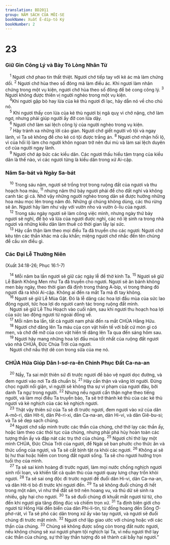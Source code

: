 ```yaml
---
translation: BD2011
group: NĂM SÁCH CỦA MÔI-SE
bookName: Xuất Ê-díp-tô Ký 
bookNumber: 2
---
```


<div class="title"><h1>23</h1><h3>Giữ Gìn Công Lý và Bày Tỏ Lòng Nhân Từ</h3></div>
<span class="verse xu_23_1"> <sup>1</sup> Ngươi chớ phao tin thất thiệt. Ngươi chớ tiếp tay với kẻ ác mà làm chứng dối. </span>
<span class="verse xu_23_2"><sup>2</sup> Ngươi chớ hùa theo số đông mà làm điều ác. Khi ngươi làm nhân chứng trong một vụ kiện, ngươi chớ hùa theo số đông để bẻ cong công lý. </span>
<span class="verse xu_23_3"><sup>3</sup> Ngươi không được thiên vị người nghèo trong một vụ kiện.<br/></span>
<span class="verse xu_23_4"> <sup>4</sup>Khi ngươi gặp bò hay lừa của kẻ thù ngươi đi lạc, hãy dẫn nó về cho chủ nó.<br/></span>
<span class="verse xu_23_5"> <sup>5</sup> Khi ngươi thấy con lừa của kẻ thù ngươi bị ngã quỵ vì chở nặng, chớ làm ngơ, nhưng phải giúp người ấy đỡ con lừa dậy.<br/></span>
<span class="verse xu_23_6"> <sup>6</sup> Ngươi chớ làm sai lệch công lý của người nghèo trong vụ kiện.<br/></span>
<span class="verse xu_23_7"> <sup>7</sup> Hãy tránh xa những lời cáo gian. Ngươi chớ giết người vô tội và ngay lành, vì Ta sẽ không để cho kẻ có tội được trắng án. </span>
<span class="verse xu_23_8"><sup>8</sup> Ngươi chớ nhận hối lộ, vì của hối lộ làm cho người khôn ngoan trở nên đui mù và làm sai lệch duyên cớ của người ngay lành.<br/></span>
<span class="verse xu_23_9"> <sup>9</sup> Ngươi chớ áp bức các kiều dân. Các ngươi thấu hiểu tâm trạng của kiều dân là thế nào, vì các ngươi từng là kiều dân trong xứ Ai-cập.<br/></span>
<div class="title"><h3>Năm Sa-bát và Ngày Sa-bát</h3></div>
<span class="verse xu_23_10"> <sup>10</sup> Trong sáu năm, ngươi sẽ trồng trọt trong ruộng đất của ngươi và thu hoạch hoa màu, </span>
<span class="verse xu_23_11"><sup>11</sup> nhưng năm thứ bảy ngươi phải để cho đất nghỉ và không canh tác gì cả. Nhờ vậy những người nghèo trong dân sẽ được hưởng những hoa màu mọc lên trong năm đó. Những gì chúng không dùng, các thú rừng sẽ ăn. Ngươi hãy làm như vậy với vườn nho và vườn ô-liu của ngươi.<br/></span>
<span class="verse xu_23_12"> <sup>12</sup> Trong sáu ngày ngươi sẽ làm công việc mình, nhưng ngày thứ bảy ngươi sẽ nghỉ, để bò và lừa của ngươi được nghỉ, các nô lệ sinh ra trong nhà ngươi và những kiều dân làm thuê có thời gian lấy lại sức.<br/></span>
<span class="verse xu_23_13"> <sup>13</sup> Hãy cẩn thận làm theo mọi điều Ta đã truyền cho các ngươi: Ngươi chớ kêu tên các thần khác mà cầu khẩn; miệng ngươi chớ nhắc đến tên chúng để cầu xin điều gì.<br/></span>
<div class="title"><h3>Các Ðại Lễ Thường Niên</h3><p>(Xuất 34:18-26; Phục 16:1-7)</p></div>
<span class="verse xu_23_14"> <sup>14</sup> Mỗi năm ba lần ngươi sẽ giữ các ngày lễ để thờ kính Ta. </span>
<span class="verse xu_23_15"><sup>15</sup> Ngươi sẽ giữ Lễ Bánh Không Men như Ta đã truyền cho ngươi. Ngươi sẽ ăn bánh không men bảy ngày, theo thời gian đã định trong tháng A-bíp, vì trong tháng đó ngươi đã ra khỏi Ai-cập. Không ai đến ra mắt Ta mà đi tay không.<br/></span>
<span class="verse xu_23_16"> <sup>16</sup> Ngươi sẽ giữ Lễ Mùa Gặt. Ðó là lễ dâng các hoa lợi đầu mùa của sức lao động ngươi, tức hoa lợi do ngươi canh tác trong ruộng đất mình.<br/> Ngươi sẽ giữ Lễ Thu Hoạch vào cuối năm, sau khi ngươi thu hoạch hoa lợi của sức lao động ngươi từ ngoài đồng về.<br/></span>
<span class="verse xu_23_17"> <sup>17</sup> Mỗi năm ba lần, tất cả người nam phải đến ra mắt CHÚA Hằng Hữu. <br/></span>
<span class="verse xu_23_18"> <sup>18</sup> Ngươi chớ dâng lên Ta máu của con vật hiến tế với bất cứ món gì có men, và chớ để mỡ của con vật hiến tế dâng lên Ta qua đến sáng hôm sau.<br/></span>
<span class="verse xu_23_19"> <sup>19</sup> Ngươi hãy mang những hoa lợi đầu mùa tốt nhất của ruộng đất ngươi vào nhà CHÚA, Ðức Chúa Trời của ngươi.<br/> Ngươi chớ nấu thịt dê con trong sữa của mẹ nó.<br/></span>
<div class="title"><h3>CHÚA Hứa Giúp Dân I-sơ-ra-ên Chinh Phục Ðất Ca-na-an</h3></div>
<span class="verse xu_23_20"> <sup>20</sup> Nầy, Ta sai một thiên sứ đi trước ngươi để bảo vệ ngươi dọc đường, và đem ngươi vào nơi Ta đã chuẩn bị. </span>
<span class="verse xu_23_21"><sup>21</sup> Hãy cẩn thận và vâng lời người. Ðừng chọc người nổi giận, vì người sẽ không tha sự vi phạm của ngươi đâu, bởi danh Ta ngự trong người. </span>
<span class="verse xu_23_22"><sup>22</sup> Nhưng nếu ngươi cẩn thận nghe theo tiếng người, và làm mọi điều Ta truyền bảo, Ta sẽ trở thành kẻ thù của các kẻ thù ngươi và kẻ nghịch của các kẻ nghịch ngươi.<br/></span>
<span class="verse xu_23_23"> <sup>23</sup> Thật vậy thiên sứ của Ta sẽ đi trước ngươi, đem ngươi vào xứ của dân A-mô-ri, dân Hít-ti, dân Pê-ri-xi, dân Ca-na-an, dân Hi-vi, và dân Giê-bu-si; và Ta sẽ dẹp sạch chúng. <br/></span>
<span class="verse xu_23_24"> <sup>24</sup> Ngươi chớ sấp mình trước các thần của chúng, chớ thờ lạy các thần ấy, hoặc làm theo các thói tục của chúng, nhưng phải phá hủy hoàn toàn các tượng thần ấy và đập nát các trụ thờ của chúng. </span>
<span class="verse xu_23_25"><sup>25</sup> Ngươi chỉ thờ lạy một mình CHÚA, Ðức Chúa Trời của ngươi, để Ngài sẽ ban phước cho thức ăn và thức uống của ngươi, và Ta sẽ cất bịnh tật ra khỏi các ngươi. </span>
<span class="verse xu_23_26"><sup>26</sup> Không ai sẽ bị hư thai hoặc hiếm con trong đất ngươi sống. Ta sẽ cho ngươi hưởng trọn tuổi thọ của mình.<br/></span>
<span class="verse xu_23_27"> <sup>27</sup> Ta sẽ sai kinh hoàng đi trước ngươi, làm mọi nước chống nghịch ngươi sinh rối loạn, và khiến tất cả quân thù của ngươi quay lưng chạy trốn khỏi ngươi. </span>
<span class="verse xu_23_28"><sup>28</sup> Ta sẽ sai ong độc đi trước ngươi để đuổi dân Hi-vi, dân Ca-na-an, và dân Hít-ti bỏ đi trước khi ngươi đến. </span>
<span class="verse xu_23_29"><sup>29</sup> Ta sẽ không đuổi chúng đi hết trong một năm, vì như thế đất sẽ trở nên hoang vu, và thú dữ sẽ sinh ra nhiều, gây hại cho ngươi. </span>
<span class="verse xu_23_30"><sup>30</sup> Ta sẽ đuổi chúng đi khuất mắt ngươi từ từ, cho đến khi ngươi gia tăng đông đúc và chiếm trọn xứ. </span>
<span class="verse xu_23_31"><sup>31</sup> Ta định biên giới cho ngươi từ Hồng Hải đến biển của dân Phi-li-tin, từ đồng hoang đến Sông Ơ-phơ-rát, vì Ta sẽ phó các dân trong xứ ấy vào tay ngươi, và ngươi sẽ đuổi chúng đi trước mặt mình. </span>
<span class="verse xu_23_32"><sup>32</sup> Ngươi chớ lập giao ước với chúng hoặc với các thần của chúng. </span>
<span class="verse xu_23_33"><sup>33</sup> Chúng sẽ không được sống còn trong đất nước ngươi, nếu không chúng sẽ xui ngươi phạm tội nghịch lại Ta, vì nếu ngươi thờ lạy các thần của chúng, sự thờ lạy thần tượng đó sẽ thành cái bẫy hại ngươi.”<br/></span>

